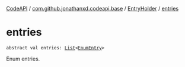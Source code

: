 [CodeAPI](../../index.md) / [com.github.jonathanxd.codeapi.base](../index.md) / [EntryHolder](index.md) / [entries](.)

# entries

`abstract val entries: `[`List`](https://kotlinlang.org/api/latest/jvm/stdlib/kotlin.collections/-list/index.html)`<`[`EnumEntry`](../-enum-entry/index.md)`>`

Enum entries.

